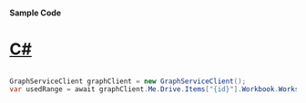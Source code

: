 #### Sample Code
# [C#](#tab/Csharp)

```C#

GraphServiceClient graphClient = new GraphServiceClient();
var usedRange = await graphClient.Me.Drive.Items["{id}"].Workbook.Worksheets["{id|name}"].UsedRange().Request().GetAsync();

```